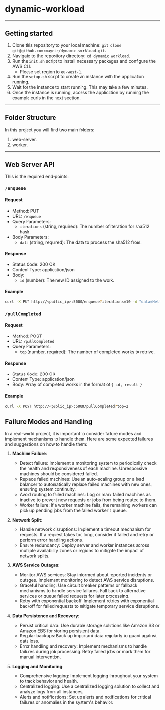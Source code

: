 # dynamic-workload

---

## Getting started

1. Clone this repository to your local machine: `git clone git@github.com:maynir/dynamic-workload.git`.
2. Navigate to the repository directory: `cd dynamic-workload`.
3. Run the `init.sh` script to install necessary packages and configure the AWS CLI.
    * Please set region to `eu-west-1`.
4. Run the `setup.sh` script to create an instance with the application running.
5. Wait for the instance to start running. This may take a few minutes.
6. Once the instance is running, access the application by running the example curls in the next section.

---

## Folder Structure

In this project you will find two main folders:

1. web-server.
2. worker.
---

## Web Server API

This is the required end-points:

### `/enqueue`

#### Request

- Method: PUT
- URL: `/enqueue`
- Query Parameters:
   - `iterations` (string, required): The number of iteration for sha512 hash.
- Body Parameters:
   - `data` (string, required): The data to process the sha512 from.

#### Response

- Status Code: 200 OK
- Content Type: application/json
- Body:
   - `id` (number): The new ID assigned to the work.

#### Example

```bash
curl -X PUT http://<public_ip>:5000/enqueue?iterations=10 -d "data=Hello"
```

### `/pullCompleted`

#### Request

- Method: POST
- URL: `/pullCompleted`
- Query Parameters:
   - `top` (number, required): The number of completed works to retrive.

#### Response

- Status Code: 200 OK
- Content Type: application/json
- Body: Array of completed works in the format of `{ id, result }`

#### Example

```bash
curl -X POST http://<public_ip>:5000/pullCompleted?top=2
```

## Failure Modes and Handling

In a real-world project, it is important to consider failure modes and implement mechanisms to handle them. Here are some expected failures and suggestions on how to handle them:

1. **Machine Failure**:

    - Detect failure: Implement a monitoring system to periodically check the health and responsiveness of each machine. Unresponsive machines should be considered failed.
    - Replace failed machines: Use an auto-scaling group or a load balancer to automatically replace failed machines with new ones, ensuring system continuity.
    - Avoid routing to failed machines: Log or mark failed machines as inactive to prevent new requests or jobs from being routed to them.
    - Worker failure: If a worker machine fails, the remaining workers can pick up pending jobs from the failed worker's queue.

2. **Network Split**:

    - Handle network disruptions: Implement a timeout mechanism for requests. If a request takes too long, consider it failed and retry or perform error handling actions.
    - Ensure redundancy: Deploy server and worker instances across multiple availability zones or regions to mitigate the impact of network splits.

3. **AWS Service Outages**:

    - Monitor AWS services: Stay informed about reported incidents or outages. Implement monitoring to detect AWS service disruptions.
    - Graceful handling: Use circuit breaker patterns or fallback mechanisms to handle service failures. Fall back to alternative services or queue failed requests for later processing.
    - Retry with exponential backoff: Implement retries with exponential backoff for failed requests to mitigate temporary service disruptions.

4. **Data Persistence and Recovery**:

    - Persist critical data: Use durable storage solutions like Amazon S3 or Amazon EBS for storing persistent data.
    - Regular backups: Back up important data regularly to guard against data loss.
    - Error handling and recovery: Implement mechanisms to handle failures during job processing. Retry failed jobs or mark them for manual intervention.

5. **Logging and Monitoring**:

    - Comprehensive logging: Implement logging throughout your system to track behavior and health.
    - Centralized logging: Use a centralized logging solution to collect and analyze logs from all instances.
    - Alerts and notifications: Set up alerts and notifications for critical failures or anomalies in the system's behavior.

